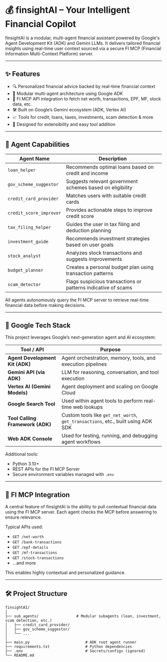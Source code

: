 # 💰 finsightAI – Your Intelligent Financial Copilot

finsightAI is a modular, multi-agent financial assistant powered by Google's Agent Development Kit (ADK) and Gemini LLMs. It delivers tailored financial insights using real-time user context sourced via a secure FI MCP (Financial Information Multi-Context Platform) server.

---

## ✨ Features

- 🔍 Personalized financial advice backed by real-time financial context  
- 🧠 Modular multi-agent architecture using Google ADK  
- 🔗 FI MCP API integration to fetch net worth, transactions, EPF, MF, stock data, etc.  
- 🛠️ Built on Google’s Gemini ecosystem (ADK, Vertex AI)  
- 📈 Tools for credit, loans, taxes, investments, scam detection & more  
- 🚀 Designed for extensibility and easy tool addition  

---

## 🧠 Agent Capabilities

| Agent Name              | Description                                                                 |
|-------------------------|-----------------------------------------------------------------------------|
| `loan_helper`           | Recommends optimal loans based on credit and income                         |
| `gov_scheme_suggestor`  | Suggests relevant government schemes based on eligibility                   |
| `credit_card_provider`  | Matches users with suitable credit cards                                    |
| `credit_score_improver` | Provides actionable steps to improve credit score                           |
| `tax_filing_helper`     | Guides the user in tax filing and deduction planning                        |
| `investment_guide`      | Recommends investment strategies based on user goals                        |
| `stock_analyst`         | Analyzes stock transactions and suggests improvements                       |
| `budget_planner`        | Creates a personal budget plan using transaction patterns                   |
| `scam_detector`         | Flags suspicious transactions or patterns indicative of scams               |

All agents autonomously query the FI MCP server to retrieve real-time financial data before making decisions.

---

## 🧰 Google Tech Stack

This project leverages Google’s next-generation agent and AI ecosystem:

| Tool / API                      | Purpose                                                                                   |
|---------------------------------|-------------------------------------------------------------------------------------------|
| **Agent Development Kit (ADK)** | Agent orchestration, memory, tools, and execution pipelines                              |
| **Gemini API (via ADK)**        | LLM for reasoning, conversation, and tool execution                                       |
| **Vertex AI (Gemini Models)**   | Agent deployment and scaling on Google Cloud                                              |
| **Google Search Tool**          | Used within agent tools to perform real-time web lookups                                  |
| **Tool Calling Framework (ADK)**| Custom tools like `get_net_worth`, `get_transactions`, etc., built using ADK SDK         |
| **Web ADK Console**             | Used for testing, running, and debugging agent workflows                                  |

Additional tools:
- Python 3.10+  
- REST APIs for the FI MCP Server  
- Secure environment variables managed with `.env`

---

## 🔐 FI MCP Integration

A central feature of finsightAI is the ability to pull contextual financial data using the FI MCP server. Each agent checks the MCP before answering to ensure relevance.

Typical APIs used:

- `GET /net-worth`
- `GET /bank-transactions`
- `GET /epf-details`
- `GET /mf-transactions`
- `GET /stock-transactions`
- …and more

This enables highly contextual and personalized guidance.

---

## 🛠️ Project Structure

```plaintext
finsightAI/
│
├── sub_agents/                 # Modular subagents (loan, investment, scam detection, etc.)
│   ├── credit_card_provider/
│   ├── gov_scheme_suggestor/
│   └── ...
│
├── main.py                         # ADK root agent runner
├── requirements.txt                # Python dependencies
├── .env                            # Secrets/configs (ignored)
└── README.md



